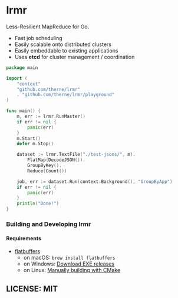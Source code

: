 lrmr
========

Less-Resilient MapReduce for Go.

 * Fast job scheduling
 * Easily scalable onto distributed clusters
 * Easily embeddable to existing applications
 * Uses **etcd** for cluster management / coordination

```go
package main

import (
	"context"
	"github.com/therne/lrmr"
	. "github.com/therne/lrmr/playground"
)

func main() {
    m, err := lrmr.RunMaster()
    if err != nil {
        panic(err)
    }
    m.Start()
    defer m.Stop()

    dataset := lrmr.TextFile("./test-jsons/", m).
        FlatMap(DecodeJSON()).
        GroupByKey().
        Reduce(Count())

    job, err := dataset.Run(context.Background(), "GroupByApp")
    if err != nil {
        panic(err)
    }
    println("Done!")
}
```

### Building and Developing lrmr

#### Requirements

 * [flatbuffers](https://github.com/google/flatbuffers)
    * on macOS: `brew install flatbuffers`
    * on Windows: [Download EXE releases](https://github.com/google/flatbuffers/releases)
    * on Linux: [Manually building with CMake](https://google.github.io/flatbuffers/flatbuffers_guide_building.html)



## LICENSE: MIT
